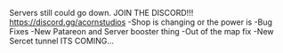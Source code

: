Servers still could go down. JOIN THE DISCORD!!! https://discord.gg/acornstudios
-Shop is changing or the power is
-Bug Fixes
-New Patareon and Server booster thing
-Out of the map fix
-New Sercet tunnel
ITS COMING...
